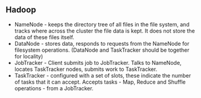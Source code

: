 ## Hadoop

* NameNode - keeps the directory tree of all files in the file system, and tracks where across the cluster the file data is kept. It does not store the data of these files itself.
* DataNode - stores data, responds to requests from the NameNode for filesystem operations. (DataNode and TaskTracker should be together for locality)
* JobTracker - Client submits job to JobTracker. Talks to NameNode, locates TaskTracker nodes, submits work to TaskTracker.
* TaskTracker - configured with a set of slots, these indicate the number of tasks that it can accept. Accepts tasks - Map, Reduce and Shuffle operations - from a JobTracker.
